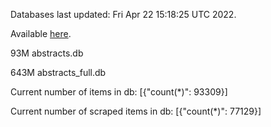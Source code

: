 Databases last updated: Fri Apr 22 15:18:25 UTC 2022. 

Available [here](https://github.com/cbeauhilton/ash-db/releases).


93M	abstracts.db

643M	abstracts_full.db

Current number of items in db:
[{"count(*)": 93309}]

Current number of scraped items in db:
[{"count(*)": 77129}]
